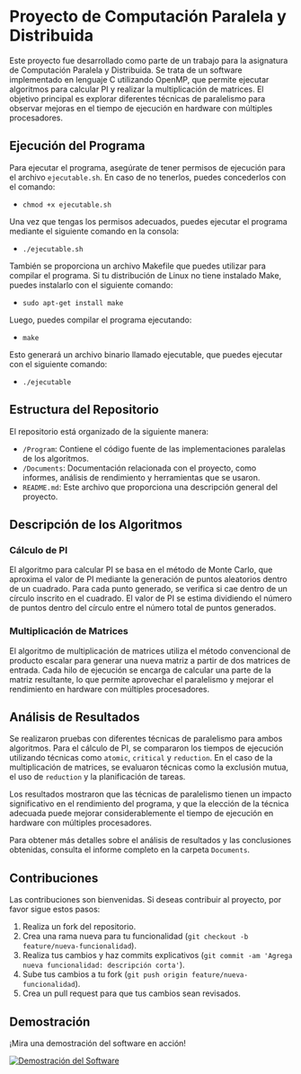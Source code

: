 # Proyecto de Computación Paralela y Distribuida

Este proyecto fue desarrollado como parte de un trabajo para la asignatura de Computación Paralela y Distribuida. Se trata de un software implementado en lenguaje C utilizando OpenMP, que permite ejecutar algoritmos para calcular PI y realizar la multiplicación de matrices. El objetivo principal es explorar diferentes técnicas de paralelismo para observar mejoras en el tiempo de ejecución en hardware con múltiples procesadores.

## Ejecución del Programa

Para ejecutar el programa, asegúrate de tener permisos de ejecución para el archivo `ejecutable.sh`. En caso de no tenerlos, puedes concederlos con el comando:

* ``` chmod +x ejecutable.sh ```

Una vez que tengas los permisos adecuados, puedes ejecutar el programa mediante el siguiente comando en la consola:

* ```./ejecutable.sh```

También se proporciona un archivo Makefile que puedes utilizar para compilar el programa. Si tu distribución de Linux no tiene instalado Make, puedes instalarlo con el siguiente comando:

* ```sudo apt-get install make```

Luego, puedes compilar el programa ejecutando:

* ```make```

Esto generará un archivo binario llamado ejecutable, que puedes ejecutar con el siguiente comando:

* ```./ejecutable```

## Estructura del Repositorio

El repositorio está organizado de la siguiente manera:

- `/Program`: Contiene el código fuente de las implementaciones paralelas de los algoritmos.
- `/Documents`: Documentación relacionada con el proyecto, como informes, análisis de rendimiento y herramientas que se usaron.
- `README.md`: Este archivo que proporciona una descripción general del proyecto.


## Descripción de los Algoritmos

### Cálculo de PI

El algoritmo para calcular PI se basa en el método de Monte Carlo, que aproxima el valor de PI mediante la generación de puntos aleatorios dentro de un cuadrado. Para cada punto generado, se verifica si cae dentro de un círculo inscrito en el cuadrado. El valor de PI se estima dividiendo el número de puntos dentro del círculo entre el número total de puntos generados.

### Multiplicación de Matrices

El algoritmo de multiplicación de matrices utiliza el método convencional de producto escalar para generar una nueva matriz a partir de dos matrices de entrada. Cada hilo de ejecución se encarga de calcular una parte de la matriz resultante, lo que permite aprovechar el paralelismo y mejorar el rendimiento en hardware con múltiples procesadores.

## Análisis de Resultados

Se realizaron pruebas con diferentes técnicas de paralelismo para ambos algoritmos. Para el cálculo de PI, se compararon los tiempos de ejecución utilizando técnicas como `atomic`, `critical` y `reduction`. En el caso de la multiplicación de matrices, se evaluaron técnicas como la exclusión mutua, el uso de `reduction` y la planificación de tareas.

Los resultados mostraron que las técnicas de paralelismo tienen un impacto significativo en el rendimiento del programa, y que la elección de la técnica adecuada puede mejorar considerablemente el tiempo de ejecución en hardware con múltiples procesadores.

Para obtener más detalles sobre el análisis de resultados y las conclusiones obtenidas, consulta el informe completo en la carpeta `Documents`.

## Contribuciones

Las contribuciones son bienvenidas. Si deseas contribuir al proyecto, por favor sigue estos pasos:

1. Realiza un fork del repositorio.
2. Crea una rama nueva para tu funcionalidad (`git checkout -b feature/nueva-funcionalidad`).
3. Realiza tus cambios y haz commits explicativos (`git commit -am 'Agrega nueva funcionalidad: descripción corta'`).
4. Sube tus cambios a tu fork (`git push origin feature/nueva-funcionalidad`).
5. Crea un pull request para que tus cambios sean revisados.

## Demostración

¡Mira una demostración del software en acción!

[![Demostración del Software](https://img.youtube.com/vi/DQA52xzI4tU/maxresdefault.jpg)](https://www.youtube.com/watch?v=DQA52xzI4tU)
